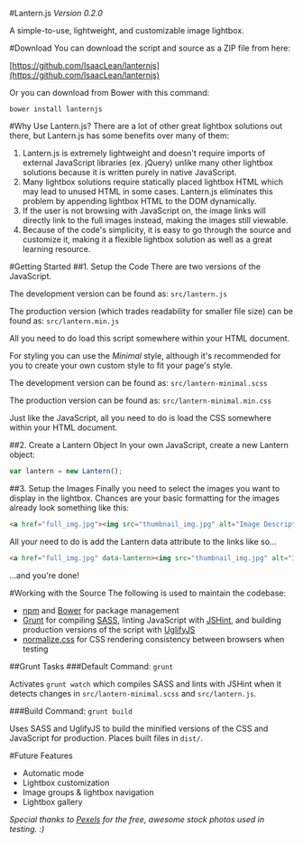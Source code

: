 #Lantern.js
*Version 0.2.0*

A simple-to-use, lightweight, and customizable image lightbox.

#Download
You can download the script and source as a ZIP file from here:

[https://github.com/IsaacLean/lanternjs](https://github.com/IsaacLean/lanternjs)

Or you can download from Bower with this command:

```bower install lanternjs```

#Why Use Lantern.js?
There are a lot of other great lightbox solutions out there, but Lantern.js has some benefits over many of them:

1. Lantern.js is extremely lightweight and doesn't require imports of external JavaScript libraries (ex. jQuery) unlike many other lightbox solutions because it is written purely in native JavaScript.
2. Many lightbox solutions require statically placed lightbox HTML which may lead to unused HTML in some cases. Lantern.js eliminates this problem by appending lightbox HTML to the DOM dynamically.
3. If the user is not browsing with JavaScript on, the image links will directly link to the full images instead, making the images still viewable.
4. Because of the code's simplicity, it is easy to go through the source and customize it, making it a flexible lightbox solution as well as a great learning resource.

#Getting Started
##1. Setup the Code
There are two versions of the JavaScript.

The development version can be found as: ```src/lantern.js```

The production version (which trades readability for smaller file size) can be found as: ```src/lantern.min.js```

All you need to do load this script somewhere within your HTML document.

For styling you can use the *Minimal* style, although it's recommended for you to create your own custom style to fit your page's style.

The development version can be found as: ```src/lantern-minimal.scss```

The production version can be found as: ```src/lantern-minimal.min.css```

Just like the JavaScript, all you need to do is load the CSS somewhere within your HTML document.

##2. Create a Lantern Object
In your own JavaScript, create a new Lantern object:

```javascript
var lantern = new Lantern();
```

##3. Setup the Images
Finally you need to select the images you want to display in the lightbox. Chances are your basic formatting for the images already look something like this:

```html
<a href="full_img.jpg"><img src="thumbnail_img.jpg" alt="Image Description"></a>
```

All your need to do is add the Lantern data attribute to the links like so...

```html
<a href="full_img.jpg" data-lantern><img src="thumbnail_img.jpg" alt="Image Description"></a>
```

...and you're done!

#Working with the Source
The following is used to maintain the codebase:
* [npm](https://npmjs.com) and [Bower](http://bower.io) for package management
* [Grunt](http://gruntjs.com) for compiling [SASS](http://sass-lang.com), linting JavaScript with [JSHint](https://github.com/gruntjs/grunt-contrib-jshint), and building production versions of the script with [UglifyJS](https://github.com/gruntjs/grunt-contrib-uglify)
* [normalize.css](https://necolas.github.io/normalize.css) for CSS rendering consistency between browsers when testing

##Grunt Tasks
###Default
Command: ```grunt```

Activates ```grunt watch``` which compiles SASS and lints with JSHint when it detects changes in ```src/lantern-minimal.scss``` and ```src/lantern.js```.

###Build
Command: ```grunt build```

Uses SASS and UglifyJS to build the minified versions of the CSS and JavaScript for production. Places built files in ```dist/```.

#Future Features
* Automatic mode
* Lightbox customization
* Image groups & lightbox navigation
* Lightbox gallery

*Special thanks to [Pexels](http://pexels.com/) for the free, awesome stock photos used in testing. :)*

